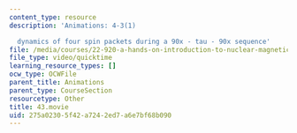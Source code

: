 ```yaml
---
content_type: resource
description: 'Animations: 4-3(1)

  dynamics of four spin packets during a 90x - tau - 90x sequence'
file: /media/courses/22-920-a-hands-on-introduction-to-nuclear-magnetic-resonance-january-iap-1997/275a02305f42a7242ed7a6e7bf68b090_43.movie
file_type: video/quicktime
learning_resource_types: []
ocw_type: OCWFile
parent_title: Animations
parent_type: CourseSection
resourcetype: Other
title: 43.movie
uid: 275a0230-5f42-a724-2ed7-a6e7bf68b090
---
```


